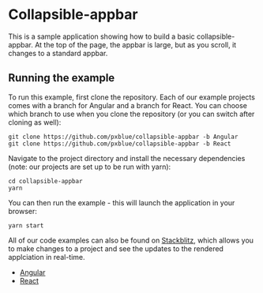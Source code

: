 # Collapsible-appbar

This is a sample application showing how to build a basic collapsible-appbar. At the top of the page, the appbar is large, but as you scroll, it changes to a standard appbar.

## Running the example
To run this example, first clone the repository. Each of our example projects comes with a branch for Angular and a branch for React. You can choose which branch to use when you clone the repository (or you can switch after cloning as well):

```
git clone https://github.com/pxblue/collapsible-appbar -b Angular
git clone https://github.com/pxblue/collapsible-appbar -b React
```

Navigate to the project directory and install the necessary dependencies (note: our projects are set up to be run with yarn):

```
cd collapsible-appbar
yarn
```

You can then run the example - this will launch the application in your browser:
```
yarn start
```

All of our code examples can also be found on [Stackblitz](http://www.stackblitz.com/@px-blue), which allows you to make changes to a project and see the updates to the rendered applciation in real-time.
- [Angular](https://stackblitz.com/edit/pxblue-collapsible-appbar-angular)
- [React](https://stackblitz.com/edit/pxblue-collapsible-appbar-react)
